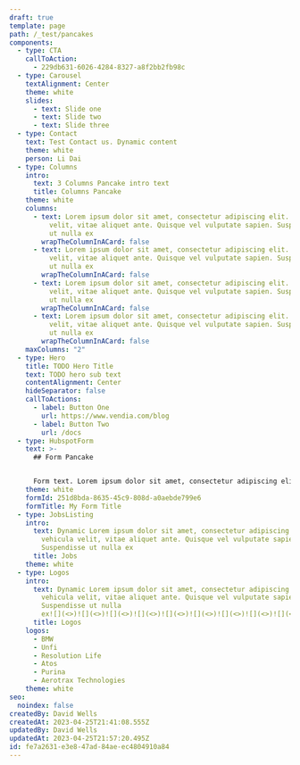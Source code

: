 ```yaml
---
draft: true
template: page
path: /_test/pancakes
components:
  - type: CTA
    callToAction:
      - 229db631-6026-4284-8327-a8f2bb2fb98c
  - type: Carousel
    textAlignment: Center
    theme: white
    slides:
      - text: Slide one
      - text: Slide two
      - text: Slide three
  - type: Contact
    text: Test Contact us. Dynamic content
    theme: white
    person: Li Dai
  - type: Columns
    intro:
      text: 3 Columns Pancake intro text
      title: Columns Pancake
    theme: white
    columns:
      - text: Lorem ipsum dolor sit amet, consectetur adipiscing elit. Nullam a vehicula
          velit, vitae aliquet ante. Quisque vel vulputate sapien. Suspendisse
          ut nulla ex
        wrapTheColumnInACard: false
      - text: Lorem ipsum dolor sit amet, consectetur adipiscing elit. Nullam a vehicula
          velit, vitae aliquet ante. Quisque vel vulputate sapien. Suspendisse
          ut nulla ex
        wrapTheColumnInACard: false
      - text: Lorem ipsum dolor sit amet, consectetur adipiscing elit. Nullam a vehicula
          velit, vitae aliquet ante. Quisque vel vulputate sapien. Suspendisse
          ut nulla ex
        wrapTheColumnInACard: false
      - text: Lorem ipsum dolor sit amet, consectetur adipiscing elit. Nullam a vehicula
          velit, vitae aliquet ante. Quisque vel vulputate sapien. Suspendisse
          ut nulla ex
        wrapTheColumnInACard: false
    maxColumns: "2"
  - type: Hero
    title: TODO Hero Title
    text: TODO hero sub text
    contentAlignment: Center
    hideSeparator: false
    callToActions:
      - label: Button One
        url: https://www.vendia.com/blog
      - label: Button Two
        url: /docs
  - type: HubspotForm
    text: >-
      ## Form Pancake


      Form text. Lorem ipsum dolor sit amet, consectetur adipiscing elit. Nullam a vehicula velit, vitae aliquet ante. Quisque vel vulputate sapien. Suspendisse ut nulla ex
    theme: white
    formId: 251d8bda-8635-45c9-808d-a0aebde799e6
    formTitle: My Form Title
  - type: JobsListing
    intro:
      text: Dynamic Lorem ipsum dolor sit amet, consectetur adipiscing elit. Nullam a
        vehicula velit, vitae aliquet ante. Quisque vel vulputate sapien.
        Suspendisse ut nulla ex
      title: Jobs
    theme: white
  - type: Logos
    intro:
      text: Dynamic Lorem ipsum dolor sit amet, consectetur adipiscing elit. Nullam a
        vehicula velit, vitae aliquet ante. Quisque vel vulputate sapien.
        Suspendisse ut nulla
        ex![](<>)![](<>)![](<>)![](<>)![](<>)![](<>)![](<>)![](<>)![](<>)![](<>)![](<>)![](<>)![](<>)
      title: Logos
    logos:
      - BMW
      - Unfi
      - Resolution Life
      - Atos
      - Purina
      - Aerotrax Technologies
    theme: white
seo:
  noindex: false
createdBy: David Wells
createdAt: 2023-04-25T21:41:08.555Z
updatedBy: David Wells
updatedAt: 2023-04-25T21:57:20.495Z
id: fe7a2631-e3e8-47ad-84ae-ec4804910a84
---
```

